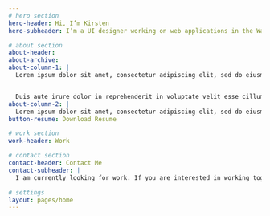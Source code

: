 ```yaml
---
# hero section
hero-header: Hi, I’m Kirsten
hero-subheader: I’m a UI designer working on web applications in the Washington DC area.

# about section
about-header:
about-archive:
about-column-1: |
  Lorem ipsum dolor sit amet, consectetur adipiscing elit, sed do eiusmod tempor incididunt ut labore et dolore magna aliqua. Ut enim ad minim veniam, quis nostrud exercitation ullamco laboris nisi ut aliquip ex ea commodo consequat.


  Duis aute irure dolor in reprehenderit in voluptate velit esse cillum dolore eu fugiat nulla pariatur. Excepteur sint occaecat cupidatat non proident, sunt in culpa qui officia deserunt mollit anim id est laborum.
about-column-2: |
  Lorem ipsum dolor sit amet, consectetur adipiscing elit, sed do eiusmod tempor incididunt ut labore et dolore magna aliqua. Ut enim ad minim veniam, quis nostrud exercitation ullamco laboris nisi ut aliquip ex ea commodo consequat.
button-resume: Download Resume

# work section
work-header: Work

# contact section
contact-header: Contact Me
contact-subheader: |
  I am currently looking for work. If you are interested in working together, let me know!

# settings
layout: pages/home
---
```

